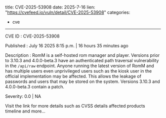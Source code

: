  
title: CVE-2025-53908
date: 2025-7-16
lien: "https://cvefeed.io/vuln/detail/CVE-2025-53908"
categories:
  - cve
---

CVE ID : CVE-2025-53908

Published :  July 16
2025
8:15 p.m. | 16 hours
35 minutes ago

Description : RomM is a self-hosted rom manager and player. Versions prior to 3.10.3 and 4.0.0-beta.3 have an authenticated path traversal vulnerability in the `/api/raw` endpoint. Anyone running the latest version of RomM and has multiple users
even unprivileged users
such as the kiosk user in the official implementation
may be affected. This allows the leakage of passwords and users that may be stored on the system. Versions 3.10.3 and 4.0.0-beta.3 contain a patch.

Severity: 0.0 | NA

Visit the link for more details
such as CVSS details
affected products
timeline
and more...
